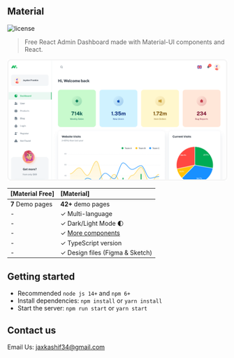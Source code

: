 ## Material

![license](https://img.shields.io/badge/license-MIT-blue.svg)

> Free React Admin Dashboard made with Material-UI components and React.

![preview](public/static/preview.png)

| [Material Free] | [Material] |
| ------------------------------------------------------ | :------------------------------------------------------------------ |
| **7** Demo pages                                       | **42+** demo pages                                                  |
| -                                                      | ✓ Multi-language                                                    |
| -                                                      | ✓ Dark/Light Mode 🌓                                                |
| -                                                      | ✓ [More components](https://minimals.cc/components)                 |
| -                                                      | ✓ TypeScript version                                                |
| -                                                      | ✓ Design files (Figma & Sketch)                                     |

## Getting started

- Recommended `node js 14+` and `npm 6+`
- Install dependencies: `npm install` or `yarn install`
- Start the server: `npm run start` or `yarn start`

## Contact us

Email Us: jaxkashif34@gmail.com
